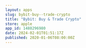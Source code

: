 ```yaml
---
layout: apps
slug: bybit-buy--trade-crypto
title: "Bybit: Buy & Trade Crypto"
store: apple
app_id: 1488296980
date: 2024-02-01T01:51:17Z
published: 2020-01-06T08:00:00Z
---
```

